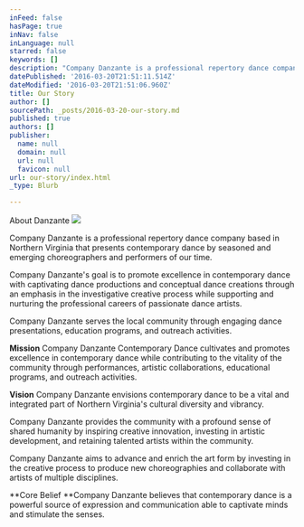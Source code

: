 ```yaml
---
inFeed: false
hasPage: true
inNav: false
inLanguage: null
starred: false
keywords: []
description: "Company Danzante is a professional repertory dance company based in Northern Virginia that presents contemporary dance by seasoned and emerging choreographers and performers of our time.\_"
datePublished: '2016-03-20T21:51:11.514Z'
dateModified: '2016-03-20T21:51:06.960Z'
title: Our Story
author: []
sourcePath: _posts/2016-03-20-our-story.md
published: true
authors: []
publisher:
  name: null
  domain: null
  url: null
  favicon: null
url: our-story/index.html
_type: Blurb

---
```

About Danzante
![](https://imgflo.herokuapp.com/graph/vahj1ThiexotieMo/0b908188df61ab5a8836eac935e8d2a7/passthrough.jpg?height=600&input=https%3A%2F%2Fthe-grid-user-content.s3-us-west-2.amazonaws.com%2F189aa718-6d50-4280-8532-5b6c9404be9e.jpg)

Company Danzante is a professional repertory dance company based in Northern Virginia that presents contemporary dance by seasoned and emerging choreographers and performers of our time. 

Company Danzante's goal is to promote excellence in contemporary dance with captivating dance productions and conceptual dance creations through an emphasis in the investigative creative process while supporting and nurturing the professional careers of passionate dance artists. 

Company Danzante serves the local community through engaging dance presentations, education programs, and outreach activities.
﻿
﻿ 

**Mission**
​Company Danzante Contemporary Dance cultivates and promotes excellence in contemporary dance while contributing to the vitality of the community through performances, artistic collaborations, educational programs, and outreach activities.​
​ 

**Vision**
﻿Company Danzante envisions contemporary dance to be a vital and integrated part of Northern Virginia's cultural diversity and vibrancy.

Company Danzante provides the community with a profound sense of shared humanity by inspiring creative innovation, investing in artistic development, and retaining talented artists within the community.

Company Danzante aims to advance and enrich the art form by investing in the creative process to produce new choreographies and collaborate with artists of multiple disciplines. 

**Core Belief
**​Company Danzante believes that contemporary dance is a powerful source of expression and communication able to captivate minds and stimulate the senses.​